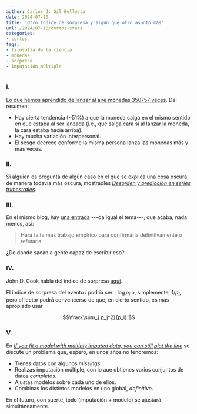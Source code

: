 ```yaml
---
author: Carlos J. Gil Bellosta
date: 2024-07-10
title: 'Otro índice de sorpresa y algún que otro asunto más'
url: /2024/07/10/cortos-stats
categories:
- cortos
tags:
- filosofía de la ciencia
- monedas
- sorpresa
- imputación múltiple
---
```



### I.

[Lo que hemos aprendido de lanzar al aire monedas 350757 veces](https://arxiv.org/abs/2310.04153). Del resumen:
- Hay cierta tendencia (~51%) a que la moneda caiga en el mismo sentido en que estaba al ser lanzada (i.e., que salga cara si al lanzar la moneda, la cara estaba hacia arriba).
- Hay mucha variación interpersonal.
- El sesgo decrece conforme la misma persona lanza las monedas más y más veces.


### II.

Si alguien os pregunta de algún caso en el que se explica una cosa oscura de manera todavía más oscura, mostradles [_Desorden y predicción en series trimestrales_](https://nadaesgratis.es/manu-hidalgo/desorden-y-prediccion-en-series-trimestrales).


### III.

En el mismo blog, hay [una entrada](https://nadaesgratis.es/admin/afecta-la-politica-monetaria-al-tipo-de-interes-natural) ---da igual el tema---, que acaba, nada menos, así:

> Hará falta más trabajo empírico para confirmarla definitivamente o refutarla.

¿De dónde sacan a gente capaz de escribir eso?


### IV.

John D. Cook habla del índice de sorpresa
[aquí](https://www.johndcook.com/blog/2024/03/08/surprise-index/).

El índice de sorpresa del evento $i$ podría ser $-\log p_i$ o, simplemente,
$1 / p_i,$
pero el lector podrá convencerse de que, en cierto sentido, es más apropiado usar

$$\frac{\sum_j p_j^2}{p_i}.$$

### V.

En
[_If you fit a model with multiply imputed data, you can still plot the line_](https://solomonkurz.netlify.app/blog/2021-10-21-if-you-fit-a-model-with-multiply-imputed-data-you-can-still-plot-the-line/)
se discute un problema que, espero, en unos años no tendremos:
- Tienes datos con algunos _missings_.
- Realizas imputación múltiple, con lo aue obtienes varios conjuntos de datos _completos_.
- Ajustas modelos sobre cada uno de ellos.
- Combinas los distintos modelos en uno global, _definitivo_.

En el futuro, con suerte, todo (imputación + modelo) se ajustará simultáneamente.